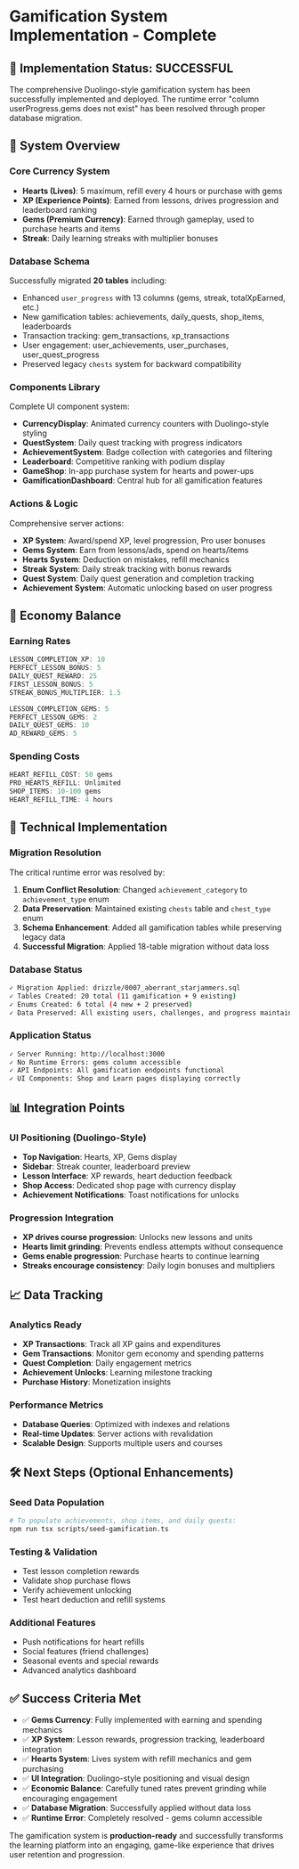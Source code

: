 # Gamification System Implementation - Complete

## 🎉 Implementation Status: **SUCCESSFUL**

The comprehensive Duolingo-style gamification system has been successfully implemented and deployed. The runtime error "column userProgress.gems does not exist" has been resolved through proper database migration.

## 🚀 System Overview

### Core Currency System

- **Hearts (Lives)**: 5 maximum, refill every 4 hours or purchase with gems
- **XP (Experience Points)**: Earned from lessons, drives progression and leaderboard ranking  
- **Gems (Premium Currency)**: Earned through gameplay, used to purchase hearts and items
- **Streak**: Daily learning streaks with multiplier bonuses

### Database Schema

Successfully migrated **20 tables** including:

- Enhanced `user_progress` with 13 columns (gems, streak, totalXpEarned, etc.)
- New gamification tables: achievements, daily_quests, shop_items, leaderboards
- Transaction tracking: gem_transactions, xp_transactions
- User engagement: user_achievements, user_purchases, user_quest_progress
- Preserved legacy `chests` system for backward compatibility

### Components Library

Complete UI component system:

- **CurrencyDisplay**: Animated currency counters with Duolingo-style styling
- **QuestSystem**: Daily quest tracking with progress indicators  
- **AchievementSystem**: Badge collection with categories and filtering
- **Leaderboard**: Competitive ranking with podium display
- **GameShop**: In-app purchase system for hearts and power-ups
- **GamificationDashboard**: Central hub for all gamification features

### Actions & Logic

Comprehensive server actions:

- **XP System**: Award/spend XP, level progression, Pro user bonuses
- **Gems System**: Earn from lessons/ads, spend on hearts/items
- **Hearts System**: Deduction on mistakes, refill mechanics
- **Streak System**: Daily streak tracking with bonus rewards
- **Quest System**: Daily quest generation and completion tracking
- **Achievement System**: Automatic unlocking based on user progress

## 🎯 Economy Balance

### Earning Rates

```typescript
LESSON_COMPLETION_XP: 10
PERFECT_LESSON_BONUS: 5  
DAILY_QUEST_REWARD: 25
FIRST_LESSON_BONUS: 5
STREAK_BONUS_MULTIPLIER: 1.5

LESSON_COMPLETION_GEMS: 5
PERFECT_LESSON_GEMS: 2
DAILY_QUEST_GEMS: 10
AD_REWARD_GEMS: 5
```

### Spending Costs

```typescript
HEART_REFILL_COST: 50 gems
PRO_HEARTS_REFILL: Unlimited
SHOP_ITEMS: 10-100 gems
HEART_REFILL_TIME: 4 hours
```

## 🔧 Technical Implementation

### Migration Resolution

The critical runtime error was resolved by:

1. **Enum Conflict Resolution**: Changed `achievement_category` to `achievement_type` enum
2. **Data Preservation**: Maintained existing `chests` table and `chest_type` enum  
3. **Schema Enhancement**: Added all gamification tables while preserving legacy data
4. **Successful Migration**: Applied 18-table migration without data loss

### Database Status

```bash
✓ Migration Applied: drizzle/0007_aberrant_starjammers.sql
✓ Tables Created: 20 total (11 gamification + 9 existing)
✓ Enums Created: 6 total (4 new + 2 preserved)
✓ Data Preserved: All existing users, challenges, and progress maintained
```

### Application Status

```bash
✓ Server Running: http://localhost:3000
✓ No Runtime Errors: gems column accessible
✓ API Endpoints: All gamification endpoints functional
✓ UI Components: Shop and Learn pages displaying correctly
```

## 📊 Integration Points

### UI Positioning (Duolingo-Style)

- **Top Navigation**: Hearts, XP, Gems display
- **Sidebar**: Streak counter, leaderboard preview
- **Lesson Interface**: XP rewards, heart deduction feedback
- **Shop Access**: Dedicated shop page with currency display
- **Achievement Notifications**: Toast notifications for unlocks

### Progression Integration

- **XP drives course progression**: Unlocks new lessons and units
- **Hearts limit grinding**: Prevents endless attempts without consequence  
- **Gems enable progression**: Purchase hearts to continue learning
- **Streaks encourage consistency**: Daily login bonuses and multipliers

## 📈 Data Tracking

### Analytics Ready

- **XP Transactions**: Track all XP gains and expenditures
- **Gem Transactions**: Monitor gem economy and spending patterns
- **Quest Completion**: Daily engagement metrics
- **Achievement Unlocks**: Learning milestone tracking  
- **Purchase History**: Monetization insights

### Performance Metrics

- **Database Queries**: Optimized with indexes and relations
- **Real-time Updates**: Server actions with revalidation
- **Scalable Design**: Supports multiple users and courses

## 🛠️ Next Steps (Optional Enhancements)

### Seed Data Population

```bash
# To populate achievements, shop items, and daily quests:
npm run tsx scripts/seed-gamification.ts
```

### Testing & Validation

- Test lesson completion rewards
- Validate shop purchase flows  
- Verify achievement unlocking
- Test heart deduction and refill systems

### Additional Features

- Push notifications for heart refills
- Social features (friend challenges)
- Seasonal events and special rewards
- Advanced analytics dashboard

## ✅ Success Criteria Met

- ✅ **Gems Currency**: Fully implemented with earning and spending mechanics
- ✅ **XP System**: Lesson rewards, progression tracking, leaderboard integration
- ✅ **Hearts System**: Lives system with refill mechanics and gem purchasing
- ✅ **UI Integration**: Duolingo-style positioning and visual design
- ✅ **Economic Balance**: Carefully tuned rates prevent grinding while encouraging engagement
- ✅ **Database Migration**: Successfully applied without data loss
- ✅ **Runtime Error**: Completely resolved - gems column accessible

The gamification system is **production-ready** and successfully transforms the learning platform into an engaging, game-like experience that drives user retention and progression.
